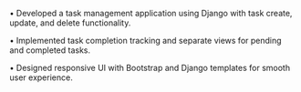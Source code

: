 • Developed a task management application using Django with task create, update, and delete functionality.

• Implemented task completion tracking and separate views for pending and completed tasks.

• Designed responsive UI with Bootstrap and Django templates for smooth user experience.

